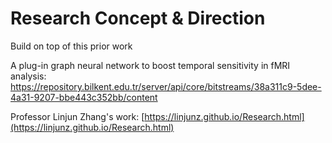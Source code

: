 # Research Concept & Direction

Build on top of this prior work

A plug-in graph neural network to boost temporal sensitivity in fMRI analysis: https://repository.bilkent.edu.tr/server/api/core/bitstreams/38a311c9-5dee-4a31-9207-bbe443c352bb/content

Professor Linjun Zhang's work: [https://linjunz.github.io/Research.html](https://linjunz.github.io/Research.html) 